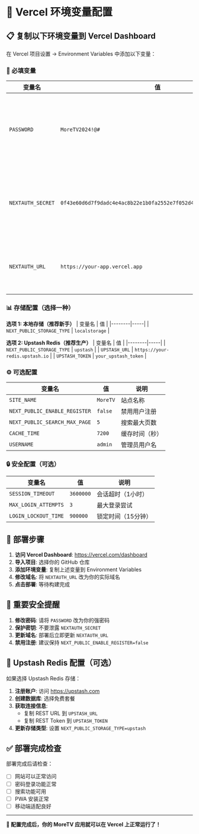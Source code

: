 # 🔧 Vercel 环境变量配置

## 📋 复制以下环境变量到 Vercel Dashboard

在 Vercel 项目设置 → Environment Variables 中添加以下变量：

### 🔑 必填变量

| 变量名 | 值 | 说明 |
|--------|----|----|
| `PASSWORD` | `MoreTV2024!@#` | 站点访问密码（请修改为你的密码） |
| `NEXTAUTH_SECRET` | `0f43e60d6d7f9dadc4e4ac8b22e1b0fa2552e7f052d4fa5bda8796f928707ee7` | 认证密钥（已生成，请保持不变） |
| `NEXTAUTH_URL` | `https://your-app.vercel.app` | 你的 Vercel 域名（部署后替换） |

### 📊 存储配置（选择一种）

**选项 1: 本地存储（推荐新手）**
| 变量名 | 值 |
|--------|-----|
| `NEXT_PUBLIC_STORAGE_TYPE` | `localstorage` |

**选项 2: Upstash Redis（推荐生产）**
| 变量名 | 值 |
|--------|-----|
| `NEXT_PUBLIC_STORAGE_TYPE` | `upstash` |
| `UPSTASH_URL` | `https://your-redis.upstash.io` |
| `UPSTASH_TOKEN` | `your_upstash_token` |

### ⚙️ 可选配置

| 变量名 | 值 | 说明 |
|--------|----|----|
| `SITE_NAME` | `MoreTV` | 站点名称 |
| `NEXT_PUBLIC_ENABLE_REGISTER` | `false` | 禁用用户注册 |
| `NEXT_PUBLIC_SEARCH_MAX_PAGE` | `5` | 搜索最大页数 |
| `CACHE_TIME` | `7200` | 缓存时间（秒） |
| `USERNAME` | `admin` | 管理员用户名 |

### 🔒 安全配置（可选）

| 变量名 | 值 | 说明 |
|--------|----|----|
| `SESSION_TIMEOUT` | `3600000` | 会话超时（1小时） |
| `MAX_LOGIN_ATTEMPTS` | `3` | 最大登录尝试 |
| `LOGIN_LOCKOUT_TIME` | `900000` | 锁定时间（15分钟） |

## 🚀 部署步骤

1. **访问 Vercel Dashboard**: https://vercel.com/dashboard
2. **导入项目**: 选择你的 GitHub 仓库
3. **添加环境变量**: 复制上述变量到 Environment Variables
4. **修改域名**: 将 `NEXTAUTH_URL` 改为你的实际域名
5. **点击部署**: 等待构建完成

## 🔐 重要安全提醒

1. **修改密码**: 请将 `PASSWORD` 改为你的强密码
2. **保护密钥**: 不要泄露 `NEXTAUTH_SECRET`
3. **更新域名**: 部署后立即更新 `NEXTAUTH_URL`
4. **禁用注册**: 建议保持 `NEXT_PUBLIC_ENABLE_REGISTER=false`

## 📱 Upstash Redis 配置（可选）

如果选择 Upstash Redis 存储：

1. **注册账户**: 访问 https://upstash.com
2. **创建数据库**: 选择免费套餐
3. **获取连接信息**:
   - 复制 REST URL 到 `UPSTASH_URL`
   - 复制 REST Token 到 `UPSTASH_TOKEN`
4. **更新存储类型**: 设置 `NEXT_PUBLIC_STORAGE_TYPE=upstash`

## ✅ 部署完成检查

部署完成后请检查：

- [ ] 网站可以正常访问
- [ ] 密码登录功能正常
- [ ] 搜索功能可用
- [ ] PWA 安装正常
- [ ] 移动端适配良好

---

**🎉 配置完成后，你的 MoreTV 应用就可以在 Vercel 上正常运行了！**